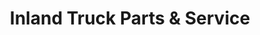 ---
title: "Inland Truck Parts & Service"
url: /lubbock/inland-truck-parts-und-service/
shop: Autowerkstatt
---